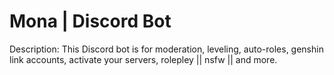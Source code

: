 # Mona | Discord Bot

Description: This Discord bot is for moderation, leveling, auto-roles, genshin link accounts, activate your servers, rolepley || nsfw || and more.

